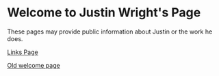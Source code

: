 # Welcome to Justin Wright's Page
These pages may provide public information about Justin or the work he does.

[Links Page](https://justin-wright.github.io/links)

[Old welcome page](https://justin-wright.github.io/WELCOMETOPAGES)
